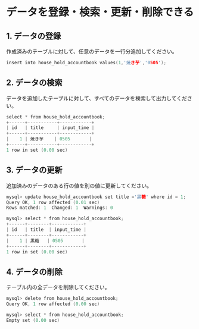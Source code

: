 # データを登録・検索・更新・削除できる

## 1. データの登録

作成済みのテーブルに対して、任意のデータを一行分追加してください。

```c
insert into house_hold_accountbook values(1,'焼き芋','0505');
```

## 2. データの検索

データを追加したテーブルに対して、すべてのデータを検索して出力してください。

```c
select * from house_hold_accountbook;
+------+-----------+------------+
| id   | title     | input_time |
+------+-----------+------------+
|    1 | 焼き芋    | 0505       |
+------+-----------+------------+
1 row in set (0.00 sec)
```

## 3. データの更新

追加済みのデータのある行の値を別の値に更新してください。

```c
mysql> update house_hold_accountbook set title ='黒糖' where id = 1;
Query OK, 1 row affected (0.01 sec)
Rows matched: 1  Changed: 1  Warnings: 0
```
```c
mysql> select * from house_hold_accountbook;
+------+--------+------------+
| id   | title  | input_time |
+------+--------+------------+
|    1 | 黒糖   | 0505       |
+------+--------+------------+
1 row in set (0.00 sec)
```


## 4. データの削除

テーブル内の全データを削除してください。

```c
mysql> delete from house_hold_accountbook;
Query OK, 1 row affected (0.00 sec)
```
```c
mysql> select * from house_hold_accountbook;
Empty set (0.00 sec)
```